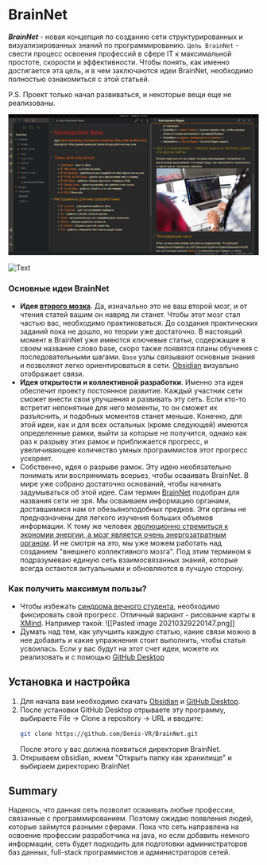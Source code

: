 # BrainNet
***BrainNet*** - новая концепция по созданию сети структурированных и визуализированных знаний по программированию. `Цель BrainNet` - свести процесс освоения профессий в сфере IT к максимальной простоте, скорости и эффективности. Чтобы понять, как именно достигается эта цель, и в чем заключаются идеи BrainNet, необходимо полностью ознакомиться с этой статьей.

P.S. Проект только начал развиваться, и некоторые вещи еще не реализованы.

![Text](Images/example1.png)

![Text](example.png)

### Основные идеи BrainNet
- **Идея [второго мозка](https://www.youtube.com/watch?v=cgaktoUoDVQ)**. Да, изначально это не ваш второй мозг, и от чтения статей вашим он навряд ли станет. Чтобы этот мозг стал частью вас, необходимо практиковаться. До создания практических заданий пока не дошло, но теории уже достаточно. В настоящий момент в BrainNet уже имеются ключевые статьи, содержащие в своем название слово base, скоро также появятся планы обучения с последовательными шагами. `Base` узлы связывают основные знания и позволяют легко ориентироваться в сети. [Obsidian](https://www.youtube.com/watch?v=PiS3pRRj994&t=209s) визуально отображает связи.
- **Идея открытости и коллективной разработки**. Именно эта идея обеспечит проекту постоянное развитие. Каждый участник сети сможет внести свои улучшения и развивать эту сеть. Если кто-то встретит непонятные для него моменты, то он сможет их разъяснить, и подобных моментов станет меньше. Конечно, для этой идеи, как и для всех остальных (кроме следующей) имеются определенные рамки, выйти за которые не получится, однако как раз к разрыву этих рамок и приближается прогресс, и увеличивающее количество умных программистов этот прогресс ускоряет.
- Собственно, идея о разрыве рамок. Эту идею необязательно понимать или воспринимать всерьез, чтобы осваивать BrainNet. В мире уже собрано достаточно оснований, чтобы начинать задумываться об этой идее. Сам термин [BrainNet](https://ru.wikipedia.org/wiki/Нейронет) подобран для названия сети не зря. Мы осваиваем информацию органами, доставшимися нам от обезьяноподобных предков. Эти органы не предназначены для легкого изучения больших объемов информации. К тому же человек [эволюционно стремиться к экономии энергии, а мозг является очень энергозатратным органом](https://www.youtube.com/watch?v=hpXNNM_40do). И не смотря на это, мы уже можем работать над созданием "внешнего коллективного мозга". Под этим термином я подразумеваю единую сеть взаимосвязанных знаний, которые всегда остаются актуальными и обновляются в лучшую сторону.

### Как получить максимум пользы?
- Чтобы избежать [синдрома вечного студента](https://disshelp.ru/blog/sindrom-vechnogo-studenta-chto-eto-i-zachem-tak-mnogo-uchitsya/), необходимо фиксировать свой прогресс. Отличный вариант - рисование карты в [XMind](https://www.xmind.net). Например такой:
	![[Pasted image 20210329220147.png]]
- Думать над тем, как улучшить каждую статью, какие связи можно в нее добавить и какие упражнения стоит выполнить, чтобы статья усвоилась. Если у вас будут на этот счет идеи, можете их реализовать и с помощью [GitHub Desktop](https://desktop.github.com)<? Дописать и добавить ссылку на инструкцию по внесению правок ?>

<?### Зачем нужна сеть, если есть книги, курсы, документация и википедия?>

## Установка и настройка
1. Для начала вам необходимо скачать [Obsidian](https://obsidian.md/download) и [GitHub Desktop](https://desktop.github.com).
2. После установки GitHub Desktop отрываете эту программу, выбираете File -> Clone a repository -> URL и вводите:
	```bash
	git clone https://github.com/Denis-VR/BrainNet.git
	```
	После этого у вас должна появиться директория BrainNet.
3. Открываем obsidian, жмем "Открыть папку как хранилище" и выбираем директорию BrainNet


<?## Как внести свой вклад?>

## Summary
Надеюсь, что данная сеть позволит осваивать любые профессии, связанные с программированием. Поэтому ожидаю появления людей, которые займутся разными сферами. Пока что сеть направлена на освоение профессии разработчика на java, но если добавить немного информации, сеть будет подходить для подготовки администраторов баз данных, full-stack программистов и администраторов сетей.